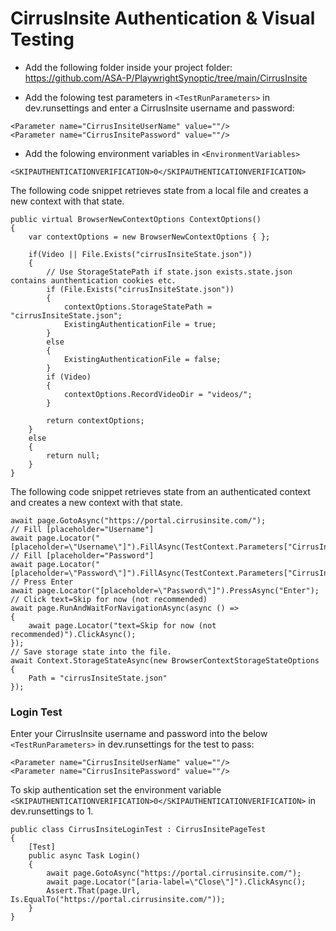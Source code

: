 # CirrusInsite Authentication & Visual Testing
- Add the following folder inside your project folder:
https://github.com/ASA-P/PlaywrightSynoptic/tree/main/CirrusInsite

- Add the folowing test parameters in ```<TestRunParameters>``` in dev.runsettings and enter a CirrusInsite username and password:
```
<Parameter name="CirrusInsiteUserName" value=""/>
<Parameter name="CirrusInsitePassword" value=""/>
```
- Add the folowing environment variables in ```<EnvironmentVariables>```
```
<SKIPAUTHENTICATIONVERIFICATION>0</SKIPAUTHENTICATIONVERIFICATION>
```
The following code snippet retrieves state from a local file and creates a new context with that state.
```
public virtual BrowserNewContextOptions ContextOptions()
{
    var contextOptions = new BrowserNewContextOptions { };

    if(Video || File.Exists("cirrusInsiteState.json"))
    {
        // Use StorageStatePath if state.json exists.state.json contains aunthentication cookies etc.
        if (File.Exists("cirrusInsiteState.json"))
        {
            contextOptions.StorageStatePath = "cirrusInsiteState.json";
            ExistingAuthenticationFile = true;
        }
        else
        {
            ExistingAuthenticationFile = false;
        }
        if (Video)
        {
            contextOptions.RecordVideoDir = "videos/";
        }

        return contextOptions;
    }
    else
    {
        return null;
    }
}
```
The following code snippet retrieves state from an authenticated context and creates a new context with that state.

```
await page.GotoAsync("https://portal.cirrusinsite.com/");
// Fill [placeholder="Username"]
await page.Locator("[placeholder=\"Username\"]").FillAsync(TestContext.Parameters["CirrusInsiteUserName"]);
// Fill [placeholder="Password"]
await page.Locator("[placeholder=\"Password\"]").FillAsync(TestContext.Parameters["CirrusInsitePassword"]);
// Press Enter
await page.Locator("[placeholder=\"Password\"]").PressAsync("Enter");
// Click text=Skip for now (not recommended)
await page.RunAndWaitForNavigationAsync(async () =>
{
    await page.Locator("text=Skip for now (not recommended)").ClickAsync();
});
// Save storage state into the file.
await Context.StorageStateAsync(new BrowserContextStorageStateOptions
{
    Path = "cirrusInsiteState.json"
});
```
### **Login Test**

Enter your CirrusInsite username and password into the below ```<TestRunParameters>``` in dev.runsettings for the test to pass:
```
<Parameter name="CirrusInsiteUserName" value=""/>
<Parameter name="CirrusInsitePassword" value=""/>
```
To skip authentication set the environment variable ```<SKIPAUTHENTICATIONVERIFICATION>0</SKIPAUTHENTICATIONVERIFICATION>``` in dev.runsettings to 1. 
```
public class CirrusInsiteLoginTest : CirrusInsitePageTest
{
    [Test]
    public async Task Login()
    {
        await page.GotoAsync("https://portal.cirrusinsite.com/");
        await page.Locator("[aria-label=\"Close\"]").ClickAsync();
        Assert.That(page.Url, Is.EqualTo("https://portal.cirrusinsite.com/"));
    }
}
```